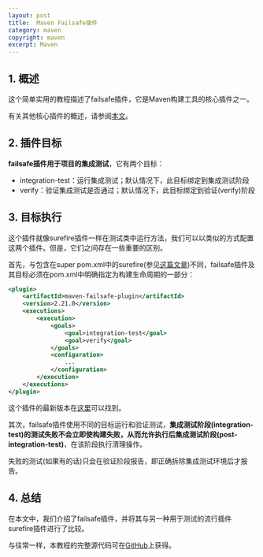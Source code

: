 ```yaml
---
layout: post
title:  Maven Failsafe插件
category: maven
copyright: maven
excerpt: Maven
---
```


## 1. 概述

这个简单实用的教程描述了failsafe插件，它是Maven构建工具的核心插件之一。

有关其他核心插件的概述，请参阅[本文](https://www.baeldung.com/core-maven-plugins)。

## 2. 插件目标

**failsafe插件用于项目的集成测试**，它有两个目标：

-   integration-test：运行集成测试；默认情况下，此目标绑定到集成测试阶段
-   verify：验证集成测试是否通过；默认情况下，此目标绑定到验证(verify)阶段

## 3. 目标执行

这个插件就像surefire插件一样在测试类中运行方法，我们可以以类似的方式配置这两个插件。但是，它们之间存在一些重要的区别。

首先，与包含在super pom.xml中的surefire(参见[这篇文章](https://www.baeldung.com/maven-surefire-plugin))不同，failsafe插件及其目标必须在pom.xml中明确指定为构建生命周期的一部分：

```xml
<plugin>
    <artifactId>maven-failsafe-plugin</artifactId>
    <version>2.21.0</version>
    <executions>
        <execution>
            <goals>
                <goal>integration-test</goal>
                <goal>verify</goal>
            </goals>
            <configuration>
                ...
            </configuration>
        </execution>
    </executions>
</plugin>
```

这个插件的最新版本在[这里](https://search.maven.org/artifact/org.apache.maven.plugins/maven-failsafe-plugin)可以找到。

其次，failsafe插件使用不同的目标运行和验证测试，**集成测试阶段(integration-test)的测试失败不会立即使构建失败，从而允许执行后集成测试阶段(post-integration-test)**，在该阶段执行清理操作。

失败的测试(如果有的话)只会在验证阶段报告，即正确拆除集成测试环境后才报告。

## 4. 总结

在本文中，我们介绍了failsafe插件，并将其与另一种用于测试的流行插件surefire插件进行了比较。

与往常一样，本教程的完整源代码可在[GitHub](https://github.com/tuyucheng7/taketoday-tutorial4j/tree/master/maven.modules)上获得。